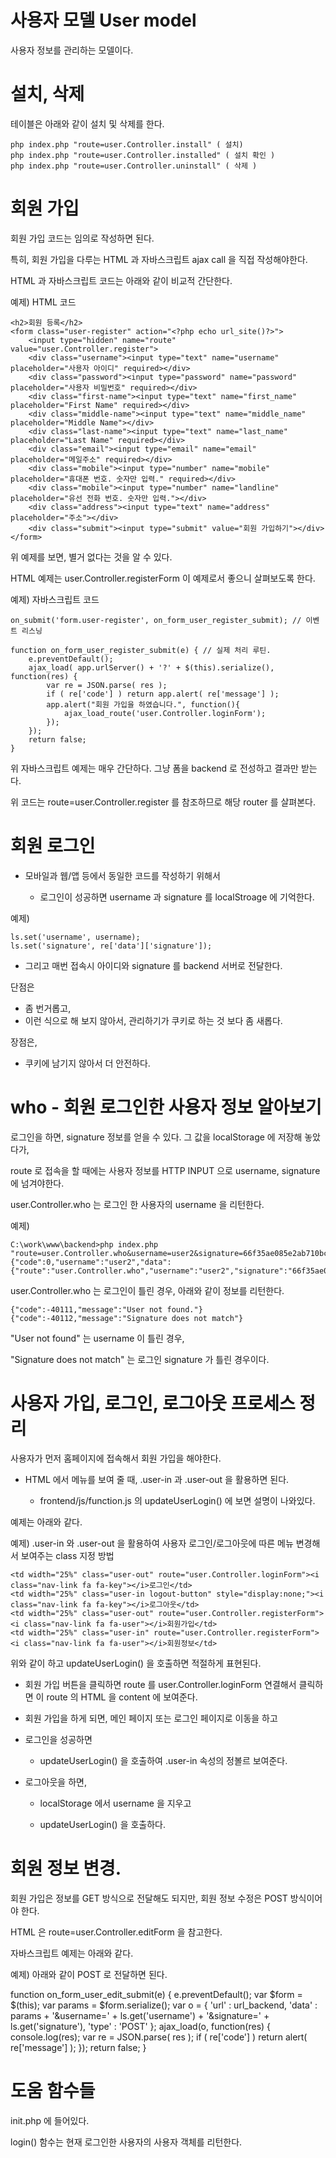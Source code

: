 # 사용자 모델 User model

사용자 정보를 관리하는 모델이다.


# 설치, 삭제



테이블은 아래와 같이 설치 및 삭제를 한다.

    php index.php "route=user.Controller.install" ( 설치)
    php index.php "route=user.Controller.installed" ( 설치 확인 )
    php index.php "route=user.Controller.uninstall" ( 삭제 )



# 회원 가입

회원 가입 코드는 임의로 작성하면 된다.

특히, 회원 가입을 다루는 HTML 과 자바스크립트 ajax call 을 직접 작성해야한다.

HTML 과 자바스크립트 코드는 아래와 같이 비교적 간단한다.

예제) HTML 코드

    <h2>회원 등록</h2>
    <form class="user-register" action="<?php echo url_site()?>">
        <input type="hidden" name="route" value="user.Controller.register">
        <div class="username"><input type="text" name="username" placeholder="사용자 아이디" required></div>
        <div class="password"><input type="password" name="password" placeholder="사용자 비밀번호" required></div>
        <div class="first-name"><input type="text" name="first_name" placeholder="First Name" required></div>
        <div class="middle-name"><input type="text" name="middle_name" placeholder="Middle Name"></div>
        <div class="last-name"><input type="text" name="last_name" placeholder="Last Name" required></div>
        <div class="email"><input type="email" name="email" placeholder="메일주소" required></div>
        <div class="mobile"><input type="number" name="mobile" placeholder="휴대폰 번호. 숫자만 입력." required></div>
        <div class="mobile"><input type="number" name="landline" placeholder="유선 전화 번호. 숫자만 입력."></div>
        <div class="address"><input type="text" name="address" placeholder="주소"></div>
        <div class="submit"><input type="submit" value="회원 가입하기"></div>
    </form>

위 예제를 보면, 별거 없다는 것을 알 수 있다.


HTML 예제는 user.Controller.registerForm 이 예제로서 좋으니 살펴보도록 한다.


예제) 자바스크립트 코드


    on_submit('form.user-register', on_form_user_register_submit); // 이벤트 리스닝

    function on_form_user_register_submit(e) { // 실제 처리 루틴.
        e.preventDefault();
        ajax_load( app.urlServer() + '?' + $(this).serialize(), function(res) {
            var re = JSON.parse( res );
            if ( re['code'] ) return app.alert( re['message'] );
            app.alert("회원 가입을 하였습니다.", function(){
                ajax_load_route('user.Controller.loginForm');
            });
        });
        return false;
    }

위 자바스크립트 예제는 매우 간단하다. 그냥 폼을 backend 로 전성하고 결과만 받는다.

위 코드는 route=user.Controller.register 를 참조하므로 해당 router 를 살펴본다.



# 회원 로그인

- 모바일과 웹/앱 등에서 동일한 코드를 작성하기 위해서

    - 로그인이 성공하면 username 과 signature 를 localStroage 에 기억한다.

예제)

    ls.set('username', username);
    ls.set('signature', re['data']['signature']);
        
- 그리고 매번 접속시 아이디와 signature 를 backend 서버로 전달한다.
    
단점은

- 좀 번거롭고,
- 이런 식으로 해 보지 않아서, 관리하기가 쿠키로 하는 것 보다 좀 새롭다.

장점은,

- 쿠키에 남기지 않아서 더 안전하다.

# who - 회원 로그인한 사용자 정보 알아보기

로그인을 하면, signature 정보를 얻을 수 있다. 그 값을 localStorage 에 저장해 놓았다가,

route 로 접속을 할 때에는 사용자 정보를 HTTP INPUT 으로 username, signature 에 넘겨야한다.

user.Controller.who 는 로그인 한 사용자의 username 을 리턴한다.

예제)

    C:\work\www\backend>php index.php "route=user.Controller.who&username=user2&signature=66f35ae085e2ab710bc2efea2388936b"
    {"code":0,"username":"user2","data":{"route":"user.Controller.who","username":"user2","signature":"66f35ae085e2ab710bc2efea2388936b"}}


user.Controller.who 는 로그인이 틀린 경우, 아래와 같이 정보를 리턴한다.

    {"code":-40111,"message":"User not found."}
    {"code":-40112,"message":"Signature does not match"}

"User not found" 는 username 이 틀린 경우,

"Signature does not match" 는 로그인 signature 가 틀린 경우이다.



# 사용자 가입, 로그인, 로그아웃 프로세스 정리

사용자가 먼저 홈페이지에 접속해서 회원 가입을 해야한다.

- HTML 에서 메뉴를 보여 줄 때, .user-in 과 .user-out 을 활용하면 된다.

    - frontend/js/function.js 의 updateUserLogin() 에 보면 설명이 나와있다.
    
예제는 아래와 같다.

예제) .user-in 와 .user-out 을 활용하여 사용자 로그인/로그아웃에 따른 메뉴 변경해서 보여주는 class 지정 방법 

    <td width="25%" class="user-out" route="user.Controller.loginForm"><i class="nav-link fa fa-key"></i>로그인</td>
    <td width="25%" class="user-in logout-button" style="display:none;"><i class="nav-link fa fa-key"></i>로그아웃</td>
    <td width="25%" class="user-out" route="user.Controller.registerForm"><i class="nav-link fa fa-user"></i>회원가입</td>
    <td width="25%" class="user-in" route="user.Controller.registerForm"><i class="nav-link fa fa-user"></i>회원정보</td>

위와 같이 하고 updateUserLogin() 을 호출하면 적절하게 표현된다.

- 회원 가입 버튼을 클릭하면 route 를 user.Controller.loginForm 연결해서 클릭하면 이 route 의 HTML 을 content 에 보여준다.

- 회원 가입을 하게 되면, 메인 페이지 또는 로그인 페이지로 이동을 하고

- 로그인을 성공하면

    - updateUserLogin() 을 호출하여 .user-in 속성의 정볼르 보여준다.

- 로그아웃을 하면,

    - localStorage 에서 username 을 지우고
    
    - updateUserLogin() 을 호출하다.


# 회원 정보 변경.

회원 가입은 정보를 GET 방식으로 전달해도 되지만, 회원 정보 수정은 POST 방식이어야 한다.

HTML 은 route=user.Controller.editForm 을 참고한다.

자바스크립트 예제는 아래와 같다.

예제) 아래와 같이 POST 로 전달하면 된다.

function on_form_user_edit_submit(e) {
    e.preventDefault();
    var $form = $(this);
    var params = $form.serialize();
    var o = {
        'url' : url_backend,
        'data' : params + '&username=' + ls.get('username') + '&signature=' + ls.get('signature'),
        'type' : 'POST'
    };
    ajax_load(o, function(res) {
        console.log(res);
        var re = JSON.parse( res );
        if ( re['code'] ) return alert( re['message'] );
    });
    return false;
}



# 도움 함수들

init.php 에 들어있다.

login() 함수는 현재 로그인한 사용자의 사용자 객체를 리턴한다.


